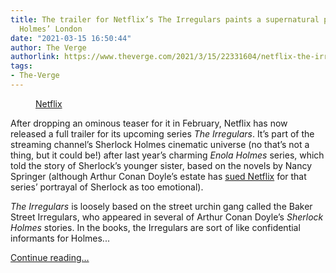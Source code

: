 ```yaml
---
title: The trailer for Netflix’s The Irregulars paints a supernatural picture of Sherlock
  Holmes’ London
date: "2021-03-15 16:50:44"
author: The Verge
authorlink: https://www.theverge.com/2021/3/15/22331604/netflix-the-irregulars-sherlock-holmes-watson
tags:
- The-Verge
---
```

<figure>
      <img alt="" src="https://cdn.vox-cdn.com/thumbor/F4mq-5uBLtSR6ps0_S9ammeq2ok=/240x0:1500x840/1310x873/cdn.vox-cdn.com/uploads/chorus_image/image/68968736/irregulars.0.jpg" />
        <figcaption><a class="ql-link" href="https://www.youtube.com/watch?v=lTE5MAGpflw&amp;t=1s&amp;ab_channel=Netflix" target="_blank">Netflix</a></figcaption>
    </figure>

  <p id="3sas8A">After dropping an ominous teaser for it in February, Netflix has now released a full trailer for its upcoming series <em>The Irregulars</em>. It’s part of the streaming channel’s Sherlock Holmes cinematic universe (no that’s not a thing, but it could be!) after last year’s charming <em>Enola Holmes</em> series, which told the story of Sherlock’s younger sister, based on the novels by Nancy Springer (although Arthur Conan Doyle’s estate has <a href="https://www.theverge.com/2020/6/25/21302942/netflix-enola-holmes-sherlock-arthur-conan-doyle-estate-lawsuit-copyright-infringement">sued Netflix</a> for that series’ portrayal of Sherlock as too emotional).</p>
<p id="vtxbdI"><em>The Irregulars</em> is loosely based on the street urchin gang called the Baker Street Irregulars, who appeared in several of Arthur Conan Doyle’s <em>Sherlock Holmes</em> stories. In the books, the Irregulars are sort of like confidential informants for Holmes...</p>
  <p>
    <a href="https://www.theverge.com/2021/3/15/22331604/netflix-the-irregulars-sherlock-holmes-watson">Continue reading&hellip;</a>
  </p>